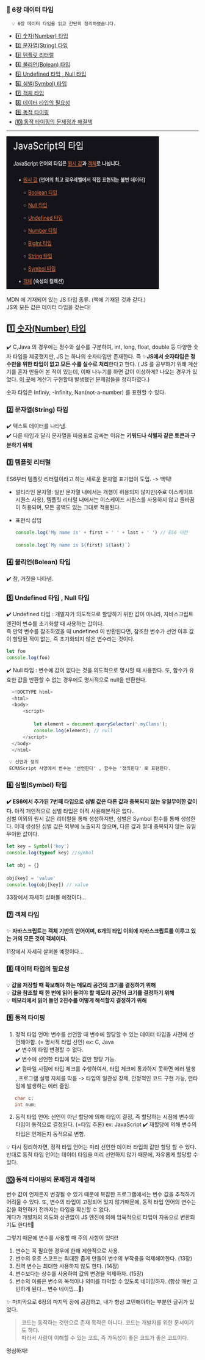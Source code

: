 ### 🚀 6장 데이터 타입

      💡 6장 데이터 타입을 읽고 간단히 정리하였습니다.

- [1️⃣ 숫자(Number) 타입](#1------number----)
- [2️⃣ 문자열(String) 타입](#2-------string----)
- [3️⃣ 템플릿 리터럴](#3----------)
- [4️⃣ 불리언(Bolean) 타입](#4-------bolean----)
- [5️⃣ Undefined 타입 , Null 타입](#5---undefined------null---)
- [6️⃣ 심벌(Symbol) 타입](#6------symbol----)
- [7️⃣ 객체 타입](#7--------)
- [8️⃣ 데이터 타입의 필요성](#8--------------)
- [9️⃣ 동적 타이핑](#9---------)
- [🔟 동적 타이핑의 문제점과 해결책](#-------------------)

---

<img src="../../imgs/DataType.png" width="400" height="400"/>

MDN 에 기재되어 있는 JS 타입 종류. (책에 기재된 것과 같다.)  
JS의 모든 값은 데이터 타입을 갖는다!

## [1️⃣ 숫자(Number) 타입](#1------number----)

✔️ C,Java 의 경우에는 정수와 실수를 구분하여, int, long, float, double 등 다양한 숫자 타입을 제공했지만, JS 는 하나의 숫자타입만 존재한다.
즉 ✨**JS에서 숫자타입은 정수만을 위한 타입이 없고 모든 수를 실수로 처리**한다고 한다. ( JS 를 공부하기 위해 계산기를 혼자 만들어 본 적이 있는데, 이때 나누기를 하면 값이 이상하게? 나오는 경우가 있었다. [이 곳](https://velog.io/@naakite/JavaScript-%EA%B3%84%EC%82%B0%EA%B8%B0)에 계산기 구현할때 발생했던 문제점들을 정리하였다.)

숫자 타입은 Infiniy, -Infinity, Nan(not-a-number) 를 표현할 수 있다.

### 2️⃣ 문자열(String) 타입

✔️ 텍스트 데이터를 나타냄.  
✔️ 다른 타입과 달리 문자열을 따옴표로 감싸는 이유는 **키워드나 식별자 같은 토큰과 구분하기 위해**

### 3️⃣ 템플릿 리터럴

ES6부터 템플릿 리터럴이라고 하는 새로운 문자열 표기법이 도입. -> 백틱!

- 멀티라인 문자열: 일반 문자열 내에서는 개행이 허용되지 않지만(주로 이스케이프 시퀀스 사용), 템플릿 리터럴 내에서는 이스케이프 시퀀스를 사용하지 않고 줄바꿈이 허용되며, 모든 공백도 있는 그대로 적용된다.

- 표현식 삽입

  ```js
  console.log('My name is' + first + ' ' + last + ' ') // ES6 이전

  console.log(`My name is ${first} ${last}`)
  ```

### 4️⃣ 불리언(Bolean) 타입

✔️ 참, 거짓을 나타냄.

### 5️⃣ Undefined 타입 , Null 타입

✔️ Undefined 타입 : 개발자가 의도적으로 할당하기 위한 값이 아니라, 자바스크립트 엔진이 변수를 초기화할 때 사용하는 값이다.  
즉 만약 변수를 참조하였을 때 undefined 이 반환된다면, 참조한 변수가 선언 이후 값이 할당된 적이 없는, 즉 초기화되지 않은 변수라는 것이다.

```js
let foo
console.log(foo)
```

✔️ Null 타입 : 변수에 값이 없다는 것을 의도적으로 명시할 때 사용한다.
또, 함수가 유효한 값을 반환할 수 없는 경우에도 명시적으로 null을 반환한다.

```js
  <!DOCTYPE html>
  <html>
  <body>
      <script>

          let element = document.querySelector('.myClass');
          console.log(element); // null
      </script>
  </body>
  </html>
```

     💡 선언과 정의
     ECMAScript 사양에서 변수는 '선언한다' , 함수는 '정의한다' 로 표현한다.

### 6️⃣ 심벌(Symbol) 타입

**✔️ ES6에서 추가된 7번째 타입으로 심벌 값은 다른 값과 중복되지 않는 유일무이한 값이다.** 아직 개인적으로 심벌 타입은 아직 사용해본적은 없다..  
심벌 이외의 원시 값은 리터럴을 통해 생성하지만, 심벌은 Symbol 함수를 통해 생성한다. 이때 생성된 심벌 값은 외부에 노출되지 않으며, 다른 값과 절대 중복되지 않는 유일무이한 값이다.

```js
let key = Symbol('key')
console.log(typeof key) //symbol

let obj = {}

obj[key] = 'value'
console.log(obj[key]) // value
```

33장에서 자세히 살펴볼 예정이다...

### 7️⃣ 객체 타입

✨ **자바스크립트는 객체 기반의 언어이며, 6개의 타입 이외에 자바스크릡트를 이루고 있는 거의 모든 것이 객체이다.**

11장에서 자세히 살펴볼 예정이다...

### 8️⃣ 데이터 타입의 필요성

💡 **값을 저장할 때 확보해야 하는 메모리 공간의 크기를 결정하기 위해**  
 💡 **값을 참조할 때 한 번에 읽어 들여야 할 메모리 공간의 크기를 결정하기 위해**  
💡 **메모리에서 읽어 들인 2진수를 어떻게 해석할지 결정하기 위해**

### 9️⃣ 동적 타이핑

1.  정적 타입 언어: 변수를 선언할 때 변수에 할당할 수 있는 데이터 타입을 사전에 선언해야함. (= 명시적 타입 선언) ex: C, Java  
    ✔️ 변수의 타입 변경할 수 없다.  
    ✔️ 변수에 선언한 타입에 맞는 값만 할당 가능.  
    ✔️ 컴파일 시점에 타입 체크를 수행하여서, 타입 체크에 통과하지 못하면 에러 발생 , 프로그램 실행 자체를 막음 -> 타입의 일관성 강제, 안정적인 코드 구현 가능, 런타임에 발생하는 에러 줄임.

```c
   char c;
   int num;
```

2.  동적 타입 언어: 선언이 아닌 할당에 의해 타입이 결정, 즉 할당하는 시점에 변수의 타입이 동적으로 결정된다. (=타입 추론) ex: JavaScript
    ✔️ 재할당에 의해 변수의 타입은 언제든지 동적으로 변함.

💡 다시 정리하자면, 정적 타입 언어는 미리 선언한 데이터 타입의 값만 할당 할 수 있다. 반대로 동적 타입 언어는 데이터 타입을 미리 선언하지 않기 때문에, 자유롭게 할당할 수 있다.

### 🔟 동적 타이핑의 문제점과 해결책

변수 값이 언제든지 변경될 수 있기 때문에 복잡한 프로그램에서는 변수 값을 추적하기 어려울 수 있다. 또, 변수의 타입이 고정되어 있지 않기때문에, 동적 타입 언어의 변수는 값을 확인하기 전까지는 타입을 확신할 수 없다.  
게다가 개발자의 의도와 상관없이 JS 엔진에 의해 암묵적으로 타입이 자동으로 변환되기도 한다!!😬

그렇기 때문에 변수를 사용할 때 주의 사항이 있다!!

1. 변수는 꼭 필요한 경우에 한해 제한적으로 사용.
2. 변수의 유효 스코프는 최대한 좁게 만들어 변수의 부작용을 억제해야한다. (13장)
3. 전역 변수는 최대한 사용하지 않도 한다. (14장)
4. 변수보다는 상수를 사용하여 값의 변경을 억제하자. (15장)
5. 변수의 이름은 변수의 목적이나 의미를 파악할 수 있도록 네이밍하자. (항상 매번 고민하게 된다... 변수 네이밍...🤔)

✨ 마지막으로 6장의 마지막 장에 공감하고, 내가 항상 고민해야하는 부분인 글귀가 있었다.

> 코드는 동작하는 것만으로 존재 목적은 아니다. 코드는 개발자를 위한 문서이기도 하다.  
> 따라서 사람이 이해할 수 있는 코드, 즉 가독성이 좋은 코드가 좋은 코드이다.

명심하자!
